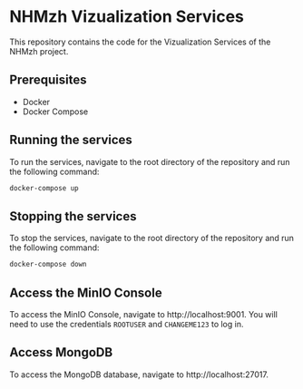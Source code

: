 # NHMzh Vizualization Services

This repository contains the code for the Vizualization Services of the NHMzh project.

## Prerequisites

- Docker
- Docker Compose

## Running the services

To run the services, navigate to the root directory of the repository and run the following command:

```bash
docker-compose up
```

## Stopping the services

To stop the services, navigate to the root directory of the repository and run the following command:

```bash
docker-compose down
```

## Access the MinIO Console

To access the MinIO Console, navigate to http://localhost:9001. You will need to use the credentials `ROOTUSER` and `CHANGEME123` to log in.

## Access MongoDB

To access the MongoDB database, navigate to http://localhost:27017.
